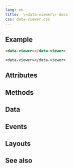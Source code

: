 ```yaml
---
lang: en
title:  \<data-viewer\> docs
css: data-viewer.css
---
```


<main>

<section id=example>

## Example


```html
<data-viewer></data-viewer>
```

```{=html}
<data-viewer></data-viewer>
```



</section>

<section id=attributes>

## Attributes

</section>

<section id=methods>

## Methods

</section>

<section id=data>

## Data

</section>

<section id=events>

## Events

</section>

<section id=layouts>

## Layouts

</section>

<section id=see-also>

## See also

</main>


<script type="module">
import {DataViewer} from './DataViewer.js'

window.dataViewer = document.querySelector('data-viewer')
</script>

